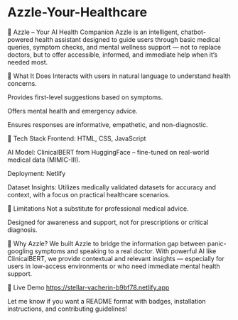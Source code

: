 # Azzle-Your-Healthcare
💊 Azzle – Your AI Health Companion
Azzle is an intelligent, chatbot-powered health assistant designed to guide users through basic medical queries, symptom checks, and mental wellness support — not to replace doctors, but to offer accessible, informed, and immediate help when it’s needed most.

🧠 What It Does
Interacts with users in natural language to understand health concerns.

Provides first-level suggestions based on symptoms.

Offers mental health and emergency advice.

Ensures responses are informative, empathetic, and non-diagnostic.

🧰 Tech Stack
Frontend: HTML, CSS, JavaScript

AI Model: ClinicalBERT from HuggingFace – fine-tuned on real-world medical data (MIMIC-III).

Deployment: Netlify

Dataset Insights: Utilizes medically validated datasets for accuracy and context, with a focus on practical healthcare scenarios.

🚫 Limitations
Not a substitute for professional medical advice.

Designed for awareness and support, not for prescriptions or critical diagnosis.

🎯 Why Azzle?
We built Azzle to bridge the information gap between panic-googling symptoms and speaking to a real doctor. With powerful AI like ClinicalBERT, we provide contextual and relevant insights — especially for users in low-access environments or who need immediate mental health support.

📍 Live Demo
https://stellar-vacherin-b9bf78.netlify.app

Let me know if you want a README format with badges, installation instructions, and contributing guidelines!
